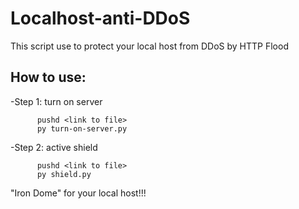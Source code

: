 # Localhost-anti-DDoS
This script use to protect your local host from DDoS by HTTP Flood

## How to use:
-Step 1: turn on server

          pushd <link to file>
          py turn-on-server.py

-Step 2: active shield   
          
          pushd <link to file>
          py shield.py
          
"Iron Dome" for your local host!!!
